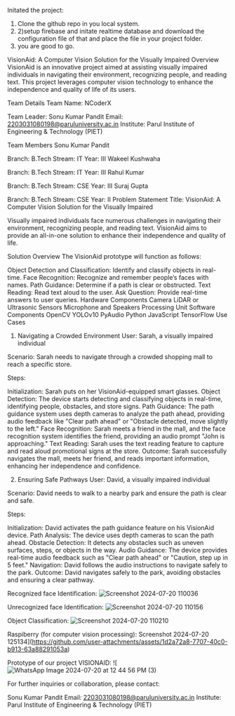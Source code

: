 Initated the project:
1) Clone the github repo in you local system.
2) 2)setup firebase and initate realtime database and download the configuration file of that and place the file in your project folder.
3) you are good to go.



VisionAid: A Computer Vision Solution for the Visually Impaired
Overview
VisionAid is an innovative project aimed at assisting visually impaired individuals in navigating their environment, recognizing people, and reading text. This project leverages computer vision technology to enhance the independence and quality of life of its users.

Team Details
Team Name: NCoderX

Team Leader: Sonu Kumar Pandit
Email: 2203031080198@paruluniversity.ac.in
Institute: Parul Institute of Engineering & Technology (PIET)

Team Members
Sonu Kumar Pandit

Branch: B.Tech
Stream: IT
Year: III
Wakeel Kushwaha

Branch: B.Tech
Stream: IT
Year: III
Rahul Kumar

Branch: B.Tech
Stream: CSE
Year: III
Suraj Gupta

Branch: B.Tech
Stream: CSE
Year: II
Problem Statement
Title: VisionAid: A Computer Vision Solution for the Visually Impaired

Visually impaired individuals face numerous challenges in navigating their environment, recognizing people, and reading text. VisionAid aims to provide an all-in-one solution to enhance their independence and quality of life.

Solution Overview
The VisionAid prototype will function as follows:

Object Detection and Classification: Identify and classify objects in real-time.
Face Recognition: Recognize and remember people’s faces with names.
Path Guidance: Determine if a path is clear or obstructed.
Text Reading: Read text aloud to the user.
Ask Question: Provide real-time answers to user queries.
Hardware Components
Camera
LiDAR or Ultrasonic Sensors
Microphone and Speakers
Processing Unit
Software Components
OpenCV
YOLOv10
PyAudio
Python
JavaScript
TensorFlow
Use Cases
1. Navigating a Crowded Environment
User: Sarah, a visually impaired individual

Scenario: Sarah needs to navigate through a crowded shopping mall to reach a specific store.

Steps:

Initialization: Sarah puts on her VisionAid-equipped smart glasses.
Object Detection: The device starts detecting and classifying objects in real-time, identifying people, obstacles, and store signs.
Path Guidance: The path guidance system uses depth cameras to analyze the path ahead, providing audio feedback like "Clear path ahead" or "Obstacle detected, move slightly to the left."
Face Recognition: Sarah meets a friend in the mall, and the face recognition system identifies the friend, providing an audio prompt "John is approaching."
Text Reading: Sarah uses the text reading feature to capture and read aloud promotional signs at the store.
Outcome: Sarah successfully navigates the mall, meets her friend, and reads important information, enhancing her independence and confidence.

2. Ensuring Safe Pathways
User: David, a visually impaired individual

Scenario: David needs to walk to a nearby park and ensure the path is clear and safe.

Steps:

Initialization: David activates the path guidance feature on his VisionAid device.
Path Analysis: The device uses depth cameras to scan the path ahead.
Obstacle Detection: It detects any obstacles such as uneven surfaces, steps, or objects in the way.
Audio Guidance: The device provides real-time audio feedback such as "Clear path ahead" or "Caution, step up in 5 feet."
Navigation: David follows the audio instructions to navigate safely to the park.
Outcome: David navigates safely to the park, avoiding obstacles and ensuring a clear pathway.

Recognized face Identification:
![Screenshot 2024-07-20 110036](https://github.com/user-attachments/assets/dbaf41c2-894a-402b-8d82-9c397258376c)


Unrecognized face Identification:
![Screenshot 2024-07-20 110156](https://github.com/user-attachments/assets/3990bc8d-7e4d-4952-8a5f-acdcaf3f6b3a)


Object Classification:
![Screenshot 2024-07-20 110210](https://github.com/user-attachments/assets/8c802887-c1e2-4826-93cb-a2e7984d2e13)


Raspiberry (for computer vision processing):
Screenshot 2024-07-20 125134](https://github.com/user-attachments/assets/1d2a72a8-7707-40c0-b913-63a88291053a)

Prototype of our project VISIONAID:
![![WhatsApp Image 2024-07-20 at 12 44 56 PM (3)](https://github.com/user-attachments/assets/9e2e99e5-9a23-4fe5-b3b9-09c4f54d911d)





For further inquiries or collaboration, please contact:

Sonu Kumar Pandit
Email: 2203031080198@paruluniversity.ac.in
Institute: Parul Institute of Engineering & Technology (PIET)

